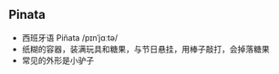 <!-- 
title: Pinata
from: game
create: 2019-08-27
tags: term,english,mygirl
-->

## Pinata

- 西班牙语 Piñata /pɪnˈjɑːtə/
- 纸糊的容器，装满玩具和糖果，与节日悬挂，用棒子敲打，会掉落糖果
- 常见的外形是小驴子

